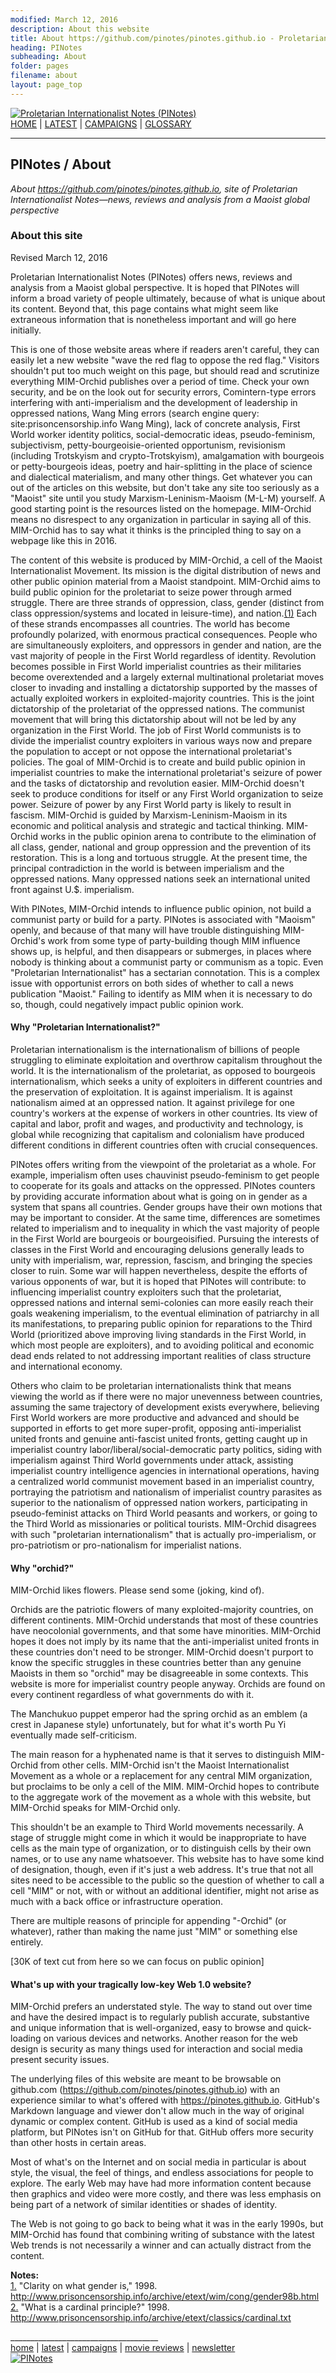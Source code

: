 ```yaml
---
modified: March 12, 2016
description: About this website
title: About https://github.com/pinotes/pinotes.github.io - Proletarian Internationalist Notes (PINotes)
heading: PINotes
subheading: About
folder: pages
filename: about
layout: page_top
---
```

<div class="hide"><p id="banner-md"><a href="../index.md"><img src="../_layouts/images/banner_small_600.png" alt="Proletarian Internationalist Notes (PINotes)" /></a><br /><a href="../index.md">HOME</a> | <a href="../pages/latest.md">LATEST</a> | <a href="../pages/agitation/index.md">CAMPAIGNS</a> | <a href="../pages/glossary/index.md">GLOSSARY</a></p><hr /><h2>PINotes / About</h2></div><p><i>About <a href="https://github.com/pinotes/pinotes.github.io">https://github.com/pinotes/pinotes.github.io</a>, site of Proletarian Internationalist Notes&mdash;news, reviews and analysis from a Maoist global perspective</i></p><div class="hide"></div>

### About this site

Revised March 12, 2016

Proletarian Internationalist Notes (PINotes) offers news, reviews and analysis from a Maoist global perspective. It is hoped that PINotes will inform a broad variety of people ultimately, because of what is unique about its content. Beyond that, this page contains what might seem like extraneous information that is nonetheless important and will go here initially.

This is one of those website areas where if readers aren't careful, they can easily let a new website "wave the red flag to oppose the red flag." Visitors shouldn't put too much weight on this page, but should read and scrutinize everything MIM-Orchid publishes over a period of time. Check your own security, and be on the look out for security errors, Comintern-type errors interfering with anti-imperialism and the development of leadership in oppressed nations, Wang Ming errors (search engine query: site:prisoncensorship.info Wang Ming), lack of concrete analysis, First World worker identity politics, social-democratic ideas, pseudo-feminism, subjectivism, petty-bourgeoisie-oriented opportunism, revisionism (including Trotskyism and crypto-Trotskyism), amalgamation with bourgeois or petty-bourgeois ideas, poetry and hair-splitting in the place of science and dialectical materialism, and many other things. Get whatever you can out of the articles on this website, but don't take any site too seriously as a "Maoist" site until you study Marxism-Leninism-Maoism (M-L-M) yourself. A good starting point is the resources listed on the homepage. MIM-Orchid means no disrespect to any organization in particular in saying all of this. MIM-Orchid has to say what it thinks is the principled thing to say on a webpage like this in 2016.

The content of this website is produced by MIM-Orchid, a cell of the Maoist Internationalist Movement. Its mission is the digital distribution of news and other public opinion material from a Maoist standpoint. MIM-Orchid aims to build public opinion for the proletariat to seize power through armed struggle. There are three strands of oppression, class, gender (distinct from class oppression/systems and located in leisure-time), and nation.<a href="#user-content-note1" name="user-content-noteref1">(1)</a> Each of these strands encompasses all countries. The world has become profoundly polarized, with enormous practical consequences. People who are simultaneously exploiters, and oppressors in gender and nation, are the vast majority of people in the First World regardless of identity. Revolution becomes possible in First World imperialist countries as their militaries become overextended and a largely external multinational proletariat moves closer to invading and installing a dictatorship supported by the masses of actually exploited workers in exploited-majority countries. This is the joint dictatorship of the proletariat of the oppressed nations. The communist movement that will bring this dictatorship about will not be led by any organization in the First World. The job of First World communists is to divide the imperialist country exploiters in various ways now and prepare the population to accept or not oppose the international proletariat's policies. The goal of MIM-Orchid is to create and build public opinion in imperialist countries to make the international proletariat's seizure of power and the tasks of dictatorship and revolution easier. MIM-Orchid doesn't seek to produce conditions for itself or any First World organization to seize power. Seizure of power by any First World party is likely to result in fascism. MIM-Orchid is guided by Marxism-Leninism-Maoism in its economic and political analysis and strategic and tactical thinking. MIM-Orchid works in the public opinion arena to contribute to the elimination of all class, gender, national and group oppression and the prevention of its restoration. This is a long and tortuous struggle. At the present time, the principal contradiction in the world is between imperialism and the oppressed nations. Many oppressed nations seek an international united front against U.$. imperialism.

With PINotes, MIM-Orchid intends to influence public opinion, not build a communist party or build for a party. PINotes is associated with "Maoism" openly, and because of that many will have trouble distinguishing MIM-Orchid's work from some type of party-building though MIM influence shows up, is helpful, and then disappears or submerges, in places where nobody is thinking about a communist party or communism as a topic. Even "Proletarian Internationalist" has a sectarian connotation. This is a complex issue with opportunist errors on both sides of whether to call a news publication "Maoist." Failing to identify as MIM when it is necessary to do so, though, could negatively impact public opinion work.

#### Why "Proletarian Internationalist?"

Proletarian internationalism is the internationalism of billions of people struggling to eliminate exploitation and overthrow capitalism throughout the world. It is the internationalism of the proletariat, as opposed to bourgeois internationalism, which seeks a unity of exploiters in different countries and the preservation of exploitation. It is against imperialism. It is against nationalism aimed at an oppressed nation. It against privilege for one country's workers at the expense of workers in other countries. Its view of capital and labor, profit and wages, and productivity and technology, is global while recognizing that capitalism and colonialism have produced different conditions in different countries often with crucial consequences.

PINotes offers writing from the viewpoint of the proletariat as a whole. For example, imperialism often uses chauvinist pseudo-feminism to get people to cooperate for its goals and attacks on the oppressed. PINotes counters by providing accurate information about what is going on in gender as a system that spans all countries. Gender groups have their own motions that may be important to consider. At the same time, differences are sometimes related to imperialism and to inequality in which the vast majority of people in the First World are bourgeois or bourgeoisified. Pursuing the interests of classes in the First World and encouraging delusions generally leads to unity with imperialism, war, repression, fascism, and bringing the species closer to ruin. Some war will happen nevertheless, despite the efforts of various opponents of war, but it is hoped that PINotes will contribute: to influencing imperialist country exploiters such that the proletariat, oppressed nations and internal semi-colonies can more easily reach their goals weakening imperialism, to the eventual elimination of patriarchy in all its manifestations, to preparing public opinion for reparations to the Third World (prioritized above improving living standards in the First World, in which most people are exploiters), and to avoiding political and economic dead ends related to not addressing important realities of class structure and international economy.

Others who claim to be proletarian internationalists think that means viewing the world as if there were no major unevenness between countries, assuming the same trajectory of development exists everywhere, believing First World workers are more productive and advanced and should be supported in efforts to get more super-profit, opposing anti-imperialist united fronts and genuine anti-fascist united fronts, getting caught up in imperialist country labor/liberal/social-democratic party politics, siding with imperialism against Third World governments under attack, assisting imperialist country intelligence agencies in international operations, having a centralized world communist movement based in an imperialist country, portraying the patriotism and nationalism of imperialist country parasites as superior to the nationalism of oppressed nation workers, participating in pseudo-feminist attacks on Third World peasants and workers, or going to the Third World as missionaries or political tourists. MIM-Orchid disagrees with such "proletarian internationalism" that is actually pro-imperialism, or pro-patriotism or pro-nationalism for imperialist nations.

#### Why "orchid?"

MIM-Orchid likes flowers. Please send some (joking, kind of).

Orchids are the patriotic flowers of many exploited-majority countries, on different continents. MIM-Orchid understands that most of these countries have neocolonial governments, and that some have minorities. MIM-Orchid hopes it does not imply by its name that the anti-imperialist united fronts in these countries don't need to be stronger. MIM-Orchid doesn't purport to know the specific struggles in these countries better than any genuine Maoists in them so "orchid" may be disagreeable in some contexts. This website is more for imperialist country people anyway. Orchids are found on every continent regardless of what governments do with it.

The Manchukuo puppet emperor had the spring orchid as an emblem (a crest in Japanese style) unfortunately, but for what it's worth Pu Yi eventually made self-criticism.

The main reason for a hyphenated name is that it serves to distinguish MIM-Orchid from other cells. MIM-Orchid isn't the Maoist Internationalist Movement as a whole or a replacement for any central MIM organization, but proclaims to be only a cell of the MIM. MIM-Orchid hopes to contribute to the aggregate work of the movement as a whole with this website, but MIM-Orchid speaks for MIM-Orchid only.

This shouldn't be an example to Third World movements necessarily. A stage of struggle might come in which it would be inappropriate to have cells as the main type of organization, or to distinguish cells by their own names, or to use any name whatsoever. This website has to have some kind of designation, though, even if it's just a web address. It's true that not all sites need to be accessible to the public so the question of whether to call a cell "MIM" or not, with or without an additional identifier, might not arise as much with a back office or infrastructure operation.

There are multiple reasons of principle for appending "-Orchid" (or whatever), rather than making the name just "MIM" or something else entirely.

[30K of text cut from here so we can focus on public opinion]

#### What's up with your tragically low-key Web 1.0 website?

MIM-Orchid prefers an understated style. The way to stand out over time and have the desired impact is to regularly publish accurate, substantive and unique information that is well-organized, easy to browse and quick-loading on various devices and networks. Another reason for the web design is security as many things used for interaction and social media present security issues.

The underlying files of this website are meant to be browsable on github.com (<a href="https://github.com/pinotes/pinotes.github.io">https://github.com/pinotes/pinotes.github.io</a>) with an experience similar to what's offered with https://pinotes.github.io. GitHub's Markdown language and viewer don't allow much in the way of original dynamic or complex content. GitHub is used as a kind of social media platform, but PINotes isn't on GitHub for that. GitHub offers more security than other hosts in certain areas.

Most of what's on the Internet and on social media in particular is about style, the visual, the feel of things, and endless associations for people to explore. The early Web may have had more information content because then graphics and video were more costly, and there was less emphasis on being part of a network of similar identities or shades of identity.

The Web is not going to go back to being what it was in the early 1990s, but MIM-Orchid has found that combining writing of substance with the latest Web trends is not necessarily a winner and can actually distract from the content.

<b>Notes:</b><br />
<a name="user-content-note1" href="#user-content-noteref1">1.</a> "Clarity on what gender is," 1998. http://www.prisoncensorship.info/archive/etext/wim/cong/gender98b.html<br />
<a name="user-content-note2" href="#user-content-noteref2">2.</a> "What is a cardinal principle?" 1998. http://www.prisoncensorship.info/archive/etext/classics/cardinal.txt

<div class="hide"></div><div class="hide"><p>_____________________________________<br /><a href="../index.md">home</a> | <a href="../pages/latest.md">latest</a> | <a href="../pages/agitation/index.md">campaigns</a> | <a href="../reviews/movies/index.md">movie reviews</a> | <a href="../pages/newsletter/index.md">newsletter</a><br /><a href="../index.md"><img src="../_layouts/images/logo_250.png" alt="PINotes" /></a></p></div>
